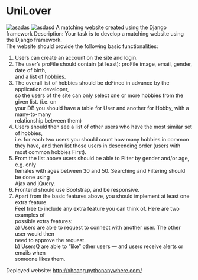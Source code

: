 # UniLover
![asadas](https://i.imgur.com/qO4YQDJ.png)
![asdasd](https://i.imgur.com/VqPp6BV.png)
A matching website created using the Django framework
Description:	Your	task	is	to	develop	a	matching	website	using	the	Django	framework.	
The	website	should	provide	the	following	basic	functionalities:		
1. Users	can	create	an	account	on	the	site	and	login.	
2. The	user’s	proFile	should	contain	(at	least):	proFile	image,	email,	gender,	date	of	birth,	
and	a	list	of	hobbies.	
3. The	overall	list	of	hobbies	should	be	deFined	in	advance	by	the	application	developer,	
so	the	users	of	the	site	can	only	select	one	or	more	hobbies	from	the	given	list.	(i.e.	on	
your	DB	you	should	have	a	table	for	User	and	another	for	Hobby,	with	a	many-to-many	
relationship	between	them)			
4. Users	should	then	see	a	list	of	other	users	who	have	the	most	similar	set	of	hobbies,	
i.e.	for	each	two	users	you	should	count	how	many	hobbies	in	common	they	have,	and	
then	list	those	users	in	descending	order	(users	with	most	common	hobbies	First).		
5. From	the	list	above	users	should	be	able	to	Filter	by	gender	and/or	age,	e.g.	only	
females	with	ages	between	30	and	50.	Searching	and	Filtering	should	be	done	using	
Ajax	and	jQuery.	
6. Frontend	should	use	Bootstrap,	and	be	responsive.	
7. Apart	from	the	basic	features	above,	you	should	implement	at	least	one	extra	feature.	
Feel	free	to	include	any	extra	feature	you	can	think	of.	Here	are	two	examples	of	
possible	extra	features:	
a) Users	are	able	to	request	to	connect	with	another	user.	The	other	user	would	then	
need	to	approve	the	request.	
b) UsersQ	are	able	to	“like”	other	users	—	and	users	receive	alerts	or	emails	when	
someone	likes	them.	

Deployed website: http://xhoang.pythonanywhere.com/
